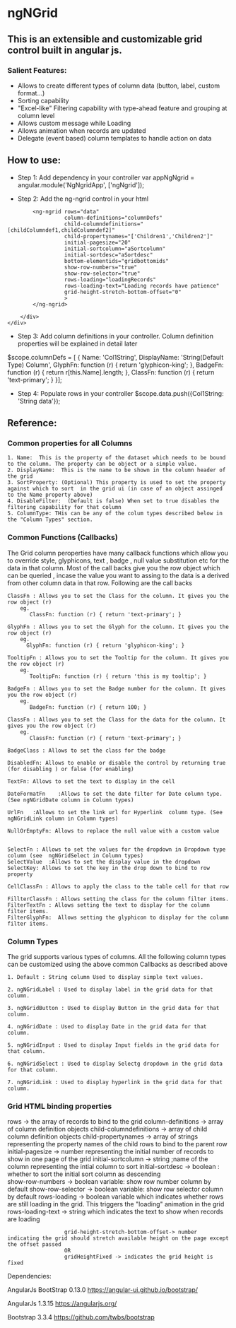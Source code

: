 # ngNGrid

## This is an extensible and customizable grid control built in angular js.

### Salient Features:
 - Allows to create different types of column data (button, label, custom format...)
 - Sorting capability
 - "Excel-like" Filtering capability with type-ahead feature and grouping at column level
 - Allows custom message while Loading
 - Allows animation when records are updated
 - Delegate (event based) column templates to handle action on data
 

## How to use:
 
* Step 1: Add dependency in your controller
 var appNgNgrid = angular.module('NgNgridApp', ['ngNgrid']);
 
* Step 2: Add the ng-ngrid control in your html
 <div ng-app="NgNgridApp">
        <div ng-controller="HomeController">
          
            <ng-ngrid rows="data"
                      column-definitions="columnDefs"
                      child-columndefinitions="[childColumndef1,childColumndef2]"
                      child-propertynames="['Children1','Children2']"
                      initial-pagesize="20"
                      initial-sortcolumn="aSortcolumn"
                      initial-sortdesc="aSortdesc"
                      bottom-elementids="gridbottomids"
                      show-row-numbers="true"
                      show-row-selector="true"
                      rows-loading="loadingRecords"
                      rows-loading-text="Loading records have patience"
                      grid-height-stretch-bottom-offset="0"
					  >
            </ng-ngrid>

        </div>
    </div>
 
* Step 3: Add column definitions in your controller. Column definition properties will be explained in detail later

 $scope.columnDefs = [
               {
                   Name: 'Col1String',
                   DisplayName: 'String(Default Type) Column',
                   GlyphFn: function (r) { return 'glyphicon-king'; },
                   BadgeFn: function (r) { return r[this.Name].length; },
                   ClassFn: function (r) { return 'text-primary'; }
               }];
			   
* Step 4: Populate rows in your controller
 $scope.data.push({Col1String: 'String data'});
 
 
## Reference:

### Common properties for all Columns
	1. Name:  This is the property of the dataset which needs to be bound to the column. The property can be object or a simple value.
	2. DisplayName:  This is the name to be shown in the column header of the grid
	3. SortProperty: (Optional) This property is used to set the property against which to sort  in the grid ui (in case of an object assinged to the Name property above)
	4. DisableFilter:  (Default is false) When set to true disables the filtering capability for that column
	5. ColumnType: THis can be any of the colum types described below in the "Column Types" section.

### Common Functions (Callbacks)
The Grid column peroperties have many callback functions which allow you to override style, glyphicons, text , badge , null value substitution etc for the data in that column.
Most of the call backs give you the row object which can be queried , incase the value you want to assing to the data is a derived from other column data in that row.
Following are the call backs


	ClassFn : Allows you to set the Class for the column. It gives you the row object (r)
		eg. 
		   ClassFn: function (r) { return 'text-primary'; }

	GlyphFn : Allows you to set the Glyph for the column. It gives you the row object (r)
		eg. 
		  GlyphFn: function (r) { return 'glyphicon-king'; }
		  
	TooltipFn : Allows you to set the Tooltip for the column. It gives you the row object (r)
		eg. 
		   TooltipFn: function (r) { return 'this is my tooltip'; }

	BadgeFn : Allows you to set the Badge number for the column. It gives you the row object (r)
		eg. 
		   BadgeFn: function (r) { return 100; }

	ClassFn : Allows you to set the Class for the data for the column. It gives you the row object (r)
		eg. 
		   ClassFn: function (r) { return 'text-primary'; }	   

	BadgeClass : Allows to set the class for the badge
	
	DisabledFn: Allows to enable or disable the control by returning true (for disabling ) or false (for enabling)
	
	TextFn: Allows to set the text to display in the cell 
	
	DateFormatFn	:Allows to set the date filter for Date column type. (See ngNGridDate column in Column types)
	
	UrlFn	:Allows to set the link url for Hyperlink  column type. (See ngNGridLink column in Column types)
	
	NullOrEmptyFn: Allows to replace the null value with a custom value
	
	
	SelectFn : Allows to set the values for the dropdown in Dropdown type column (see  ngNGridSelect in Column types)
	SelectValue  :Allows to set the display value in the dropdown	
	SelectKey: Allows to set the key in the drop down to bind to row property
	
	CellClassFn : Allows to apply the class to the table cell for that row
	
	FillterClassFn : Allows setting the class for the column filter items.
	FilterTextFn : Allows setting the text to display for the column filter items. 
	FilterGlyphFn:  Allows setting the glyphicon to display for the column filter items. 
	
	
### Column Types
The grid supports various types of columns.
All the following column types can be customized using the above common Callbacks as described above

	1. Default : String column Used to display simple text values.      
	   
	2. ngNGridLabel : Used to display label in the grid data for that column.

	3. ngNGridButton : Used to display Button in the grid data for that column.

	4. ngNGridDate : Used to display Date in the grid data for that column.

	5. ngNGridInput : Used to display Input fields in the grid data for that column.

	6. ngNGridSelect : Used to display Selectg dropdown in the grid data for that column.

	7. ngNGridLink : Used to display hyperlink in the grid data for that column.
 
 
### Grid HTML binding properties
 rows  -> the array of records to bind to the grid
                      column-definitions -> array of column definition objects
                      child-columndefinitions -> array of child column definition objects
                      child-propertynames  -> array of strings representing the property names of the child rows to bind to the parent row
                      initial-pagesize  -> number representing the initial number of records to show in one page of the grid
                      initial-sortcolumn -> string ;name of the column representing  the intial column to sort 
                      initial-sortdesc -> boolean : whether to sort the initial sort column as descending                      
                      show-row-numbers -> boolean variable: show row number column by default
                      show-row-selector -> boolean variable: show row selector column by default
                      rows-loading -> boolean variable which indicates whether rows are still loading in the grid. This triggers the "loading" animation in the grid
                      rows-loading-text -> string  which indicates the text to show when records are loading
					  
                      grid-height-stretch-bottom-offset-> number indicating the grid should stretch available height on the page except the offset passed
					  OR
					  gridHeightFixed -> indicates the grid height is fixed
 
 
 
Dependencies:

 AngularJs BootStrap 0.13.0  https://angular-ui.github.io/bootstrap/ 

 AngularJs 1.3.15 https://angularjs.org/
 
 Bootstrap 3.3.4 https://github.com/twbs/bootstrap
 
 


